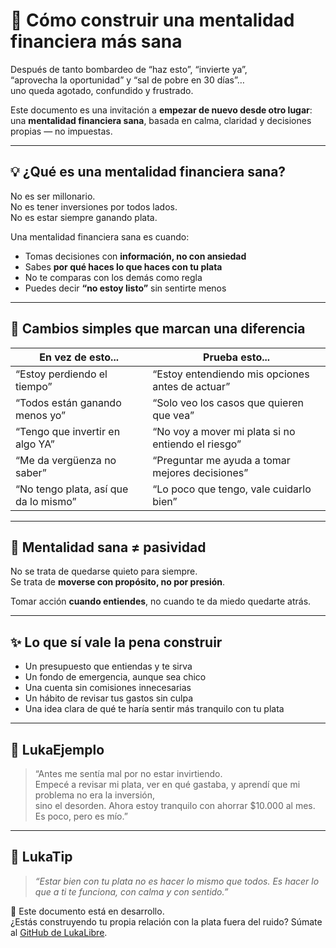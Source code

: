 # 🧠 Cómo construir una mentalidad financiera más sana

Después de tanto bombardeo de “haz esto”, “invierte ya”,  
“aprovecha la oportunidad” y “sal de pobre en 30 días”…  
uno queda agotado, confundido y frustrado.

Este documento es una invitación a **empezar de nuevo desde otro lugar**:  
una **mentalidad financiera sana**, basada en calma, claridad y decisiones propias — no impuestas.

---

## 💡 ¿Qué es una mentalidad financiera sana?

No es ser millonario.  
No es tener inversiones por todos lados.  
No es estar siempre ganando plata.

Una mentalidad financiera sana es cuando:

- Tomas decisiones con **información, no con ansiedad**
- Sabes **por qué haces lo que haces con tu plata**
- No te comparas con los demás como regla
- Puedes decir **“no estoy listo”** sin sentirte menos

---

## 🧭 Cambios simples que marcan una diferencia

| En vez de esto...                            | Prueba esto...                                           |
|---------------------------------------------|----------------------------------------------------------|
| “Estoy perdiendo el tiempo”                 | “Estoy entendiendo mis opciones antes de actuar”         |
| “Todos están ganando menos yo”              | “Solo veo los casos que quieren que vea”                 |
| “Tengo que invertir en algo YA”             | “No voy a mover mi plata si no entiendo el riesgo”       |
| “Me da vergüenza no saber”                  | “Preguntar me ayuda a tomar mejores decisiones”          |
| “No tengo plata, así que da lo mismo”       | “Lo poco que tengo, vale cuidarlo bien”                  |

---

## 🧱 Mentalidad sana ≠ pasividad

No se trata de quedarse quieto para siempre.  
Se trata de **moverse con propósito, no por presión**.

Tomar acción **cuando entiendes**, no cuando te da miedo quedarte atrás.

---

## ✨ Lo que sí vale la pena construir

- Un presupuesto que entiendas y te sirva
- Un fondo de emergencia, aunque sea chico
- Una cuenta sin comisiones innecesarias
- Un hábito de revisar tus gastos sin culpa
- Una idea clara de qué te haría sentir más tranquilo con tu plata

---

## 💬 LukaEjemplo

> “Antes me sentía mal por no estar invirtiendo.  
> Empecé a revisar mi plata, ver en qué gastaba, y aprendí que mi problema no era la inversión,  
> sino el desorden. Ahora estoy tranquilo con ahorrar $10.000 al mes. Es poco, pero es mío.”

---

## 🧠 LukaTip

> *“Estar bien con tu plata no es hacer lo mismo que todos. Es hacer lo que a ti te funciona, con calma y con sentido.”*

📌 Este documento está en desarrollo.  
¿Estás construyendo tu propia relación con la plata fuera del ruido? Súmate al [GitHub de LukaLibre](https://github.com/tuusuario/lukalibre).

